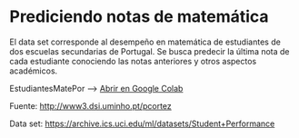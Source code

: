 # Prediciendo notas de matemática

El data set corresponde al desempeño en matemática de estudiantes de dos escuelas secundarias de Portugal. Se busca predecir la última nota de cada estudiante conociendo las notas anteriores y otros aspectos académicos.

EstudiantesMatePor --> [Abrir en Google Colab]( https://colab.research.google.com/github/pablinT/Linear-Regression/blob/master/estudiantesMatePor.ipynb#scrollTo=ev4fu6YxCRk1)


Fuente: http://www3.dsi.uminho.pt/pcortez

Data set: https://archive.ics.uci.edu/ml/datasets/Student+Performance
